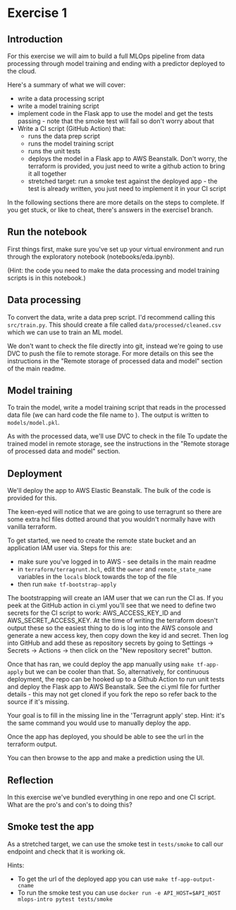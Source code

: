 # Exercise 1

## Introduction

For this exercise we will aim to build a full MLOps pipeline from data processing through model training and ending with a predictor deployed to the cloud.

Here's a summary of what we will cover:
- write a data processing script
- write a model training script
- implement code in the Flask app to use the model and get the tests passing - note that the smoke test will fail so don't worry about that
- Write a CI script (GitHub Action) that:
    - runs the data prep script
    - runs the model training script
    - runs the unit tests
    - deploys the model in a Flask app to AWS Beanstalk. Don't worry, the terraform is provided, you just need to write a github action to bring it all together
    - stretched target: run a smoke test against the deployed app - the test is already written, you just need to implement it in your CI script

In the following sections there are more details on the steps to complete. If you get stuck, or like to cheat, there's answers in the exercise1 branch.

## Run the notebook

First things first, make sure you've set up your virtual environment and run through the exploratory notebook (notebooks/eda.ipynb). 

(Hint: the code you need to make the data processing and model training scripts is in this notebook.)

## Data processing

To convert the data, write a data prep script. I'd recommend calling this `src/train.py`. This should create a file called `data/processed/cleaned.csv` which we can use to train an ML model.

We don't want to check the file directly into git, instead we're going to use DVC to push the file to remote storage. For more details on this see the instructions in the "Remote storage of processed data and model" section of the main readme.

## Model training

To train the model, write a model training script that reads in the processed data file (we can hard code the file name to ). The output is written to `models/model.pkl`.

As with the processed data, we'll use DVC to check in the file To update the trained model in remote storage, see the instructions in the "Remote storage of processed data and model" section.

## Deployment

We'll deploy the app to AWS Elastic Beanstalk. The bulk of the code is provided for this.

The keen-eyed will notice that we are going to use terragrunt so there are some extra hcl files dotted around that you wouldn't normally have with vanilla terraform.

To get started, we need to create the remote state bucket and an application IAM user via. Steps for this are:
- make sure you've logged in to AWS - see details in the main readme
- in `terraform/terragrunt.hcl`, edit the `owner` and `remote_state_name` variables in the `locals` block towards the top of the file
- then run `make tf-bootstrap-apply`

The bootstrapping will create an IAM user that we can run the CI as. If you peek at the GitHub action in ci.yml you'll see that we need to define two secrets for the CI script to work: AWS_ACCESS_KEY_ID and AWS_SECRET_ACCESS_KEY. At the time of writing the terraform doesn't output these so the easiest thing to do is log into the AWS console and generate a new access key, then copy down the key id and secret. Then log into GitHub and add these as repository secrets by going to Settings -> Secrets -> Actions -> then click on the "New repository secret" button.

Once that has ran, we could deploy the app manually using `make tf-app-apply` but we can be cooler than that. So, alternatively, for continuous deployment, the repo can be hooked up to a Github Action to run unit tests and deploy the Flask app to AWS Beanstalk. See the ci.yml file for further details - this may not get cloned if you fork the repo so refer back to the source if it's missing.

Your goal is to fill in the missing line in the 'Terragrunt apply' step. Hint: it's the same command you would use to manually deploy the app.

Once the app has deployed, you should be able to see the url in the terraform output.

You can then browse to the app and make a prediction using the UI.

## Reflection

In this exercise we've bundled everything in one repo and one CI script. What are the pro's and con's to doing this?

## Smoke test the app

As a stretched target, we can use the smoke test in `tests/smoke` to call our endpoint and check that it is working ok.

Hints:
- To get the url of the deployed app you can use `make tf-app-output-cname`
- To run the smoke test you can use `docker run -e API_HOST=$API_HOST mlops-intro pytest tests/smoke`